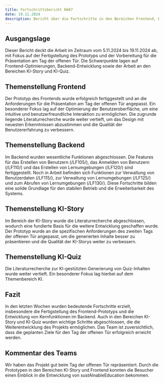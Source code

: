 ```yaml
---
title: Fortschrittsbericht KW47
date: 19.11.2024
description: Bericht über die Fortschritte in den Bereichen Frontend, Backend, KI-Story und KI-Quiz für Kalenderwoche 47, einschließlich der Fertigstellung von Prototypen, Backend-Funktionen und der Vertiefung der Literaturrecherche.
---
```

## Ausgangslage

Dieser Bericht deckt die Arbeit im Zeitraum vom 5.11.2024 bis 19.11.2024 ab, mit Fokus auf der Fertigstellung des Prototyps und der Vorbereitung für die Präsentation am Tag der offenen Tür. Die Schwerpunkte lagen auf Frontend-Optimierungen, Backend-Entwicklung sowie der Arbeit an den Bereichen KI-Story und KI-Quiz.

## Themenstellung Frontend

Der Prototyp des Frontends wurde erfolgreich fertiggestellt und an die Anforderungen für die Präsentation am Tag der offenen Tür angepasst. Ein besonderer Fokus lag auf der Optimierung der Benutzeroberfläche, um eine intuitive und benutzerfreundliche Interaktion zu ermöglichen. Die zugrunde liegende Literaturrecherche wurde weiter vertieft, um das Design mit neuesten Erkenntnissen abzustimmen und die Qualität der Benutzererfahrung zu verbessern.

## Themenstellung Backend

Im Backend wurden wesentliche Funktionen abgeschlossen. Die Features für das Erstellen von Benutzern (/LF105/), das Anmelden von Benutzern (/LF110/) und das Erstellen von Lernumgebungen (/LF120/) sind fertiggestellt. Noch in Arbeit befinden sich Funktionen zur Verwaltung von Benutzerdaten (/LF115/), zur Verwaltung von Lernumgebungen (/LF125/) und zum Abrufen von Lernumgebungen (/LF130/). Diese Fortschritte bilden eine solide Grundlage für den stabilen Betrieb und die Erweiterbarkeit des Systems.

## Themenstellung KI-Story

Im Bereich der KI-Story wurde die Literaturrecherche abgeschlossen, wodurch eine fundierte Basis für die weitere Entwicklung geschaffen wurde. Der Prototyp wurde an die spezifischen Anforderungen des zweiten Tags der offenen Tür angepasst, um die generierten Inhalte besser zu präsentieren und die Qualität der KI-Storys weiter zu verbessern.

## Themenstellung KI-Quiz

Die Literaturrecherche zur KI-gestützten Generierung von Quiz-Inhalten wurde weiter vertieft. Ein besonderer Fokus lag hierbei auf dem Themenbereich KI. 

## Fazit

In den letzten Wochen wurden bedeutende Fortschritte erzielt, insbesondere die Fertigstellung des Frontend-Prototyps und die Entwicklung von Kernfunktionen im Backend. Auch in den Bereichen KI-Story und KI-Quiz wurden wichtige Schritte abgeschlossen, die die Weiterentwicklung des Projekts ermöglichen. Das Team ist zuversichtlich, dass die geplanten Ziele für den Tag der offenen Tür erfolgreich erreicht werden.

## Kommentar des  Teams

Wir haben das Projekt gut beim Tag der offenen Tür repräsentiert. Durch die Prototypen in den Bereichen KI-Story und Frontend konnten die Besucher einen Einblick in die Entwicklung von sustAInableEducation bekommen.